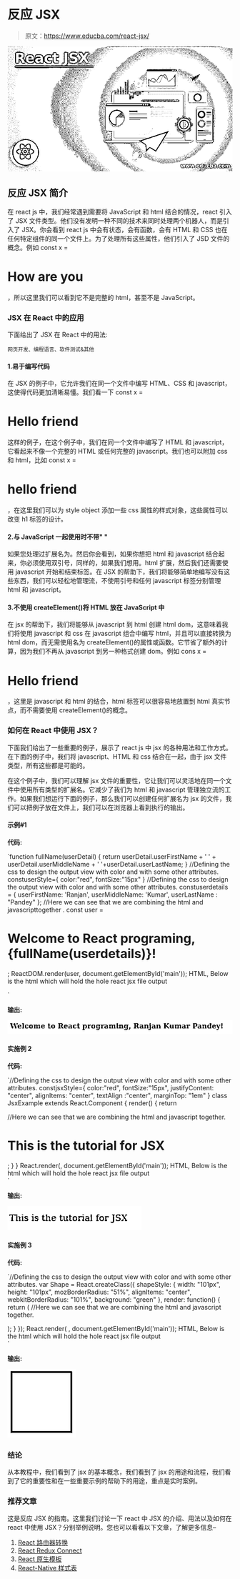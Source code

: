 # 反应 JSX

> 原文：<https://www.educba.com/react-jsx/>

![React JSX](img/44386a6760cbde583cd8390b66930422.png)



## 反应 JSX 简介

在 react js 中，我们经常遇到需要将 JavaScript 和 html 结合的情况，react 引入了 JSX 文件类型。他们没有发明一种不同的技术来同时处理两个机器人，而是引入了 JSX。你会看到 react js 中会有状态，会有函数，会有 HTML 和 CSS 也在任何特定组件的同一个文件上。为了处理所有这些属性，他们引入了 JSD 文件的概念。例如 const x =

# How are you

，所以这里我们可以看到它不是完整的 html，甚至不是 JavaScript。

### JSX 在 React 中的应用

下面给出了 JSX 在 React 中的用法:

<small>网页开发、编程语言、软件测试&其他</small>

#### 1.易于编写代码

在 JSX 的例子中，它允许我们在同一个文件中编写 HTML、CSS 和 javascript，这使得代码更加清晰易懂。我们看一下 const x =

# Hello friend

这样的例子，在这个例子中，我们在同一个文件中编写了 HTML 和 javascript，它看起来不像一个完整的 HTML 或任何完整的 javascript。我们也可以附加 css 和 html，比如 const x =

# hello friend

，在这里我们可以为 style object 添加一些 css 属性的样式对象，这些属性可以改变 h1 标签的设计。

#### 2.与 JavaScript 一起使用时不带" "

如果您处理过扩展名为。然后你会看到，如果你想把 html 和 javascript 结合起来，你必须使用双引号，同样的，如果我们想用。html 扩展，然后我们还需要使用 javascript 开始和结束标签。在 JSX 的帮助下，我们将能够简单地编写没有这些东西，我们可以轻松地管理流，不使用引号和任何 javascript 标签分别管理 html 和 javascript。

#### 3.不使用 createElement()将 HTML 放在 JavaScript 中

在 jsx 的帮助下，我们将能够从 javascript 到 html 创建 html dom，这意味着我们将使用 javascript 和 css 在 javascript 组合中编写 html，并且可以直接转换为 html dom，而无需使用名为 createElement()的属性或函数。它节省了额外的计算，因为我们不再从 javascript 到另一种格式创建 dom。例如 cons x =

# Hello friend

，这里是 javascript 和 html 的结合，html 标签可以很容易地放置到 html 真实节点，而不需要使用 createElement()的概念。

### 如何在 React 中使用 JSX？

下面我们给出了一些重要的例子，展示了 react js 中 jsx 的各种用法和工作方式。在下面的例子中，我们将 javascript、HTML 和 css 结合在一起，由于 jsx 文件类型，所有这些都是可能的。

在这个例子中，我们可以理解 jsx 文件的重要性，它让我们可以灵活地在同一个文件中使用所有类型的扩展名。它减少了我们为 html 和 javascript 管理独立流的工作。如果我们想运行下面的例子，那么我们可以创建任何扩展名为 jsx 的文件，我们可以把例子放在文件上，我们可以在浏览器上看到执行的输出。

#### 示例#1

**代码:**

`function fullName(userDetail) {
return userDetail.userFirstName + ' ' + userDetail.userMiddleName + ' '+userDetail.userLastName;
}
//Defining the css to design the output view with color and with some other attributes.
constuserStyle={
color:"red",
fontSize:"15px"
}
//Defining the css to design the output view with color and with some other attributes.
constuserdetails = {
userFirstName: 'Ranjan',
userMiddleName: 'Kumar',
userLastName : "Pandey"
};
//Here we can see that we are combining the html and javascripttogether .
const user = <h1 style ={userStyle}>Welcome to React programing, {fullName(userdetails)}!</h1>;
ReactDOM.render(user, document.getElementById('main'));
HTML,
Below is the html which will hold the hole react jsx file output
<div id="main"></div>`

**输出:**

![React JSX 1](img/9439eb70da17c95b405f8bb6e8bca3fe.png)



#### 实施例 2

**代码:**

`//Defining the css to design the output view with color and with some other attributes.
constjsxStyle={
color:"red",
fontSize:"15px",
justifyContent: "center",
alignItems: "center",
textAlign :"center",
marginTop: "1em"
}
class JsxExample extends React.Component {
render() {
return <div>
//Here we can see that we are combining the html and javascript together.
<h1 style={jsxStyle}>This is the tutorial for JSX</h1>
</div>;
}
}
React.render(<JsxExample />, document.getElementById('main'));
HTML,
Below is the html which will hold the hole react jsx file output
<div id="main"></app>`

**输出:**

![This is the tutorial](img/5dc6e08052c0b47ffb602b6adacac172.png)



#### 实施例 3

**代码:**

`//Defining the css to design the output view with color and with some other attributes.
var Shape = React.createClass({
shapeStyle: {
width: "101px",
height: "101px",
mozBorderRadius: "51%",
alignItems: "center",
webkitBorderRadius: "101%",
background: "green"
},
render: function() {
return (
//Here we can see that we are combining the html and javascript together.
<div className="shape-class" style = {this.shapeStyle}></div>
);
}
});
React.render(
<Shape />,
document.getElementById('main'));
HTML,
Below is the html which will hold the hole react jsx file output
<div id="main"></app>`

**输出:**

![React JSX 3](img/bb90e7dee815c81f42dde7b9621c72be.png)



### 结论

从本教程中，我们看到了 jsx 的基本概念，我们看到了 jsx 的用途和流程，我们看到了它的重要性和在一些重要示例的帮助下的用途，重点是实时案例。

### 推荐文章

这是反应 JSX 的指南。这里我们讨论一下 react 中 JSX 的介绍、用法以及如何在 react 中使用 JSX？分别举例说明。您也可以看看以下文章，了解更多信息–

1.  [React 路由器转换](https://www.educba.com/react-router-transition/)
2.  [React Redux Connect](https://www.educba.com/react-redux-connect/)
3.  [React 原生模板](https://www.educba.com/react-native-template/)
4.  [React-Native 样式表](https://www.educba.com/react-native-stylesheet/)